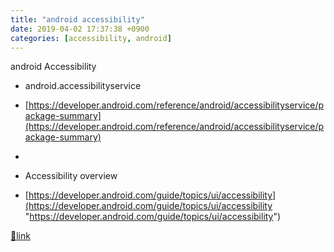 ```yaml
---
title: "android accessibility"
date: 2019-04-02 17:37:38 +0900
categories: [accessibility, android]
---
```


android Accessibility

  
- android.accessibilityservice
- [https://developer.android.com/reference/android/accessibilityservice/package-summary](https://developer.android.com/reference/android/accessibilityservice/package-summary)

- 
- Accessibility overview
- [https://developer.android.com/guide/topics/ui/accessibility](https://developer.android.com/guide/topics/ui/accessibility "https://developer.android.com/guide/topics/ui/accessibility")





[🔗link](http://www.mins01.com/mh/tech/read/1269)